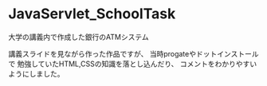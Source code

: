 # JavaServlet_SchoolTask
大学の講義内で作成した銀行のATMシステム

講義スライドを見ながら作った作品ですが、
当時progateやドットインストールで
勉強していたHTML,CSSの知識を落とし込んだり、
コメントをわかりやすいようにしました。
